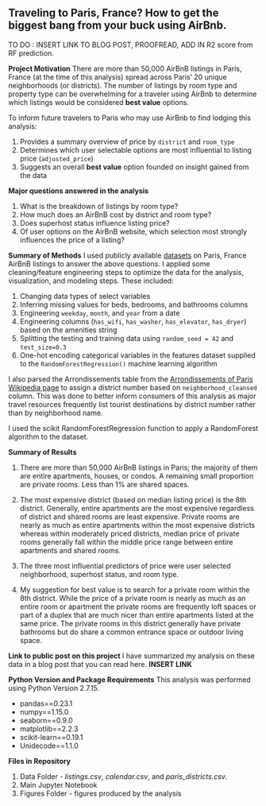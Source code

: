 ## Traveling to Paris, France? How to get the biggest bang from your buck using AirBnb.


TO DO : INSERT LINK TO BLOG POST, PROOFREAD, ADD IN R2 score from RF prediction.

__Project Motivation__
There are more than 50,000 AirBnB listings in Paris, France (at the time of this analysis) spread across Paris’ 20 unique neighborhoods (or districts). The number of listings by room type and property type can be overwhelming for a traveler using AirBnb to determine which listings would be considered **best value** options.     

To inform future travelers to Paris who may use AirBnb to find lodging this analysis:
1. Provides a summary overview of price by `district` and `room_type`   
2. Determines which user selectable options are most influential to listing price (`adjusted_price`)  
3. Suggests an overall **best value** option founded on insight gained from the data  

__Major questions answered in the analysis__
1.	What is the breakdown of listings by room type?  
2.	How much does an AirBnB cost by district and room type?   
3.	Does superhost status influence listing price?  
4.	Of user options on the AirBnB website, which selection most strongly influences the price of a listing?   

__Summary of Methods__
I used publicly available [datasets](http://insideairbnb.com/get-the-data.html) on Paris, France AirBnB listings to answer the above questions. I applied some cleaning/feature engineering steps to optimize the data for the analysis, visualization, and modeling steps. These included:  

1.	Changing data types of select variables
2.  Inferring missing values for beds, bedrooms, and bathrooms columns
3. Engineering `weekday`, `month`, and `year` from a date
4. Engineering columns (`has_wifi`, `has_washer`, `has_elevator`, `has_dryer`) based on the amenities string
5. Splitting the testing and training data using  `random_seed = 42` and `test_size=0.3`
5. One-hot encoding categorical variables in the features dataset supplied to the `RandomForestRegression()` machine learning algorithm

I also parsed the Arrondissements table from the [Arrondissements of Paris Wikipedia page](https://en.wikipedia.org/wiki/Arrondissements_of_Paris) to assign a district number based on `neighborhood_cleansed` column. This was done to better inform consumers of this analysis as major travel resources frequently list tourist destinations by district number rather than by neighborhood name.

I used the scikit RandomForestRegression function to apply a RandomForest algorithm to the dataset.

__Summary of Results__
1. There are more than 50,000 AirBnB listings in Paris; the majority of them are entire apartments, houses, or condos. A remaining small proportion are private rooms. Less than 1% are shared spaces.   

2. The most expensive district (based on median listing price) is the 8th district. Generally, entire apartments are the most expensive regardless of district and shared rooms are least expensive. Private rooms are nearly as much as entire apartments within the most expensive districts whereas within moderately priced districts, median price of private rooms generally fall within the middle price range between entire apartments and shared rooms.   

3. The three most influential predictors of price were user selected neighborhood, superhost status, and room type.   

4. My suggestion for best value is to search for a private room within the 8th district. While the price of a private room is nearly as much as an entire room or apartment the private rooms are frequently loft spaces or part of a duplex that are much nicer than entire apartments listed at the same price. The private rooms in this district generally have private bathrooms but do share a common entrance space or outdoor living space.   

__Link to public post on this project__
I have summarized my analysis on these data in a blog post that you can read here. **INSERT LINK**  

__Python Version and Package Requirements__
This analysis was performed using Python Version 2.7.15.  

* pandas==0.23.1
* numpy==1.15.0
* seaborn==0.9.0
* matplotlib==2.2.3
* scikit-learn==0.19.1
* Unidecode==1.1.0


__Files in Repository__
1. Data Folder - *listings.csv*, *calendar.csv*, and *paris_districts.csv*.  
2. Main Jupyter Notebook
3. Figures Folder - figures produced by the analysis

